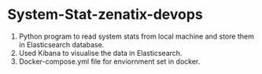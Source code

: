 # System-Stat-zenatix-devops
1. Python program to read system stats from local machine and store them in Elasticsearch database.
2. Used Kibana to visualise the data in Elasticsearch.
3. Docker-compose.yml file for enviornment set in docker.
